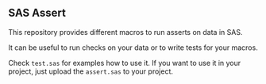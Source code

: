 ## SAS Assert

This repository provides different macros to run asserts on data in SAS.

It can be useful to run checks on your data or to write tests for your macros.

Check `test.sas` for examples how to use it. If you want to use it in your project,
just upload the `assert.sas` to your project.
